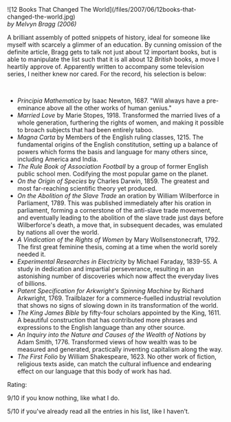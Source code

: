 <!--
.. title: 12 Books That Changed The World
.. slug: 12-books-that-changed-the-world
.. date: 2007-06-12 08:14:17-05:00
.. tags: media,book,non-fiction,history,culture
.. type: text
-->

<span style="float: left">
![12 Books That Changed The World](/files/2007/06/12books-that-changed-the-world.jpg)
</span>

*by Melvyn Bragg (2006)*

A brilliant assembly of potted snippets of history, ideal for someone
like myself with scarcely a glimmer of an education. By cunning omission
of the definite article, Bragg gets to talk not just about 12 important
books, but is able to manipulate the list such that it is all about 12
*British* books, a move I heartily approve of. Apparently written to
accompany some television series, I neither knew nor cared. For the
record, his selection is below:

<br style="clear: both" />

-   *Principia Mathematica* by Isaac Newton, 1687. "Will always have a
    pre-eminance above all the other works of human genius."
-   *Married Love* by Marie Stopes, 1918. Transformed the married lives
    of a whole generation, furthering the rights of women, and making it
    possible to broach subjects that had been entirely taboo.
-   *Magna Carta* by Members of the English ruling classes, 1215. The
    fundamental origins of the English constitution, setting up a
    balance of powers which forms the basis and language for many others
    since, including America and India.
-   *The Rule Book of Association Football* by a group of former English
    public school men. Codifying the most popular game on the planet.
-   *On the Origin of Species* by Charles Darwin, 1859. The greatest and
    most far-reaching scientific theory yet produced.
-   *On the Abolition of the Slave Trade* an oration by William
    Wilberforce in Parliament, 1789. This was published immediately
    after his oration in parliament, forming a cornerstone of the
    anti-slave trade movement, and eventually leading to the abolition
    of the slave trade just days before Wilberforce's death, a move
    that, in subsequent decades, was emulated by nations all over the
    world.
-   *A Vindication of the Rights of Women* by Mary
    Wollsenstonecraft, 1792. The first great feminine thesis, coming at
    a time when the world sorely needed it.
-   *Experimental Researches in Electricity* by Michael Faraday,
    1839-55. A study in dedication and impartial perseverance, resulting
    in an astonishing number of discoveries which now affect the
    everyday lives of billions.
-   *Patent Specification for Arkwright's Spinning Machine* by Richard
    Arkwright, 1769. Trailblazer for a commerce-fuelled industrial
    revolution that shows no signs of slowing down in its transformation
    of the world.
-   *The King James Bible* by fifty-four scholars appointed by the
    King, 1611. A beautiful construction that has contributed more
    phrases and expressions to the English language than any other
    source.
-   *An Inquiry into the Nature and Causes of the Wealth of Nations* by
    Adam Smith, 1776. Transformed views of how wealth was to be measured
    and generated, practically inventing capitalism along the way.
-   *The First Folio* by William Shakespeare, 1623. No other work of
    fiction, religious texts aside, can match the cultural influence and
    endearing effect on our language that this body of work has had.

Rating:

9/10 if you know nothing, like what I do.

5/10 if you've already read all the entries in his list, like I haven't.

